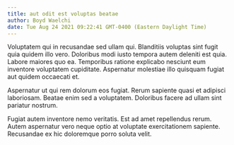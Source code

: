 ```yaml
---
title: aut odit est voluptas beatae
author: Boyd Waelchi
date: Tue Aug 24 2021 09:22:41 GMT-0400 (Eastern Daylight Time)
---
```

Voluptatem qui in recusandae sed ullam qui. Blanditiis voluptas sint fugit quia quidem illo vero. Doloribus modi iusto tempora autem deleniti est quia. Labore maiores quo ea. Temporibus ratione explicabo nesciunt eum inventore voluptatem cupiditate. Aspernatur molestiae illo quisquam fugiat aut quidem occaecati et.

 Aspernatur ut qui rem dolorum eos fugiat. Rerum sapiente quasi et adipisci laboriosam. Beatae enim sed a voluptatem. Doloribus facere ad ullam sint pariatur nostrum.

 Fugiat autem inventore nemo veritatis. Est ad amet repellendus rerum. Autem aspernatur vero neque optio at voluptate exercitationem sapiente. Recusandae ex hic doloremque porro soluta velit.